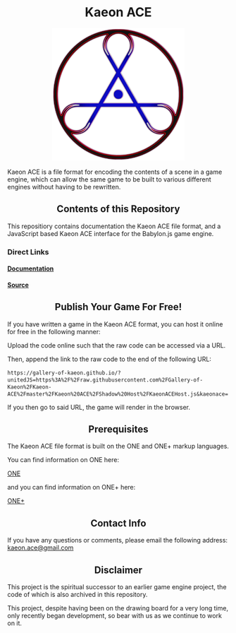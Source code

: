 <h1 align="center">Kaeon ACE</h1>

<p align="center">
	<img src="https://github.com/Gallery-of-Kaeon/Kaeon-ACE/raw/master/Kaeon%20ACE/Documentation/Logo/Kaeon%20ACE.png" width="300px" height="300px"/>
</p>

Kaeon ACE is a file format for encoding the contents of a scene in a game engine,
which can allow the same game to be built to various different engines without having to be rewritten.

<h2 align="center">Contents of this Repository</h2>

This repositiory contains documentation the Kaeon ACE file format,
and a JavaScript based Kaeon ACE interface for the Babylon.js game engine.

### Direct Links

#### [Documentation](https://github.com/Gallery-of-Kaeon/Kaeon-ACE/blob/master/Kaeon%20ACE/Documentation/Game%20Dialect/README.md)

#### [Source](https://github.com/Gallery-of-Kaeon/Kaeon-ACE/tree/master/Kaeon%20ACE/API/Source)

<h2 align="center">Publish Your Game For Free!</h2>

If you have written a game in the Kaeon ACE format,
you can host it online for free in the following manner:

Upload the code online such that the raw code can be accessed via a URL.

Then,
append the link to the raw code to the end of the following URL:

    https://gallery-of-kaeon.github.io/?unitedJS=https%3A%2F%2Fraw.githubusercontent.com%2FGallery-of-Kaeon%2FKaeon-ACE%2Fmaster%2FKaeon%20ACE%2FShadow%20Host%2FKaeonACEHost.js&kaeonace=

If you then go to said URL,
the game will render in the browser.

<h2 align="center">Prerequisites</h2>

The Kaeon ACE file format is built on the ONE and ONE+ markup languages.

You can find information on ONE here:

[ONE](https://github.com/Gallery-of-Kaeon/Kaeon-FUSION/blob/master/Kaeon%20FUSION/Documentation/1%20-%20Foundations/1%20-%20ONE/README.md)

and you can find information on ONE+ here:

[ONE+](https://github.com/Gallery-of-Kaeon/Kaeon-FUSION/blob/master/Kaeon%20FUSION/Documentation/1%20-%20Foundations/2%20-%20ONE%2B/README.md)

<h2 align="center">Contact Info</h2>

If you have any questions or comments, please email the following address: kaeon.ace@gmail.com

<h2 align="center">Disclaimer</h2>

This project is the spiritual successor to an earlier game engine project,
the code of which is also archived in this repository.

This project,
despite having been on the drawing board for a very long time,
only recently began development,
so bear with us as we continue to work on it.